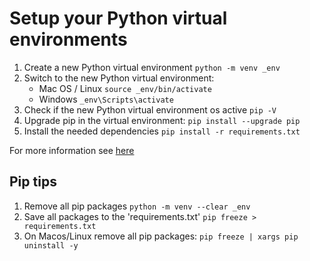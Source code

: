 # Setup your Python virtual environments

1. Create a new Python virtual environment
   ```python -m venv _env```
1. Switch to the new Python virtual environment:
    - Mac OS / Linux ```source _env/bin/activate```
    - Windows ```_env\Scripts\activate```
1. Check if the new Python virtual environment os active
   ```pip -V```
1. Upgrade pip in the virtual environment:
   ```pip install --upgrade pip```
1. Install the needed dependencies
   ```pip install -r requirements.txt```

For more information
see [here](https://uoa-eresearch.github.io/eresearch-cookbook/recipe/2014/11/26/python-virtual-env/)

## Pip tips

1. Remove all pip packages
   ```python -m venv --clear _env```
1. Save all packages to the 'requirements.txt'
   ```pip freeze > requirements.txt```
1. On Macos/Linux remove all pip packages:
   ```pip freeze | xargs pip uninstall -y```
